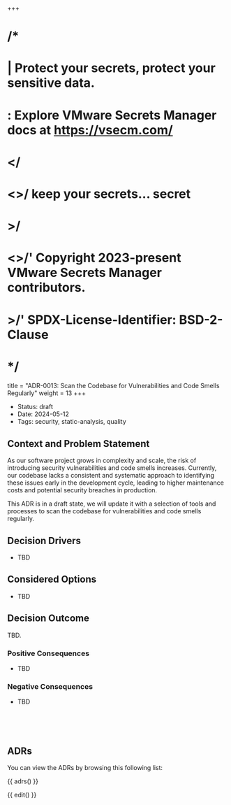 +++
# /*
# |    Protect your secrets, protect your sensitive data.
# :    Explore VMware Secrets Manager docs at https://vsecm.com/
# </
# <>/  keep your secrets... secret
# >/
# <>/' Copyright 2023-present VMware Secrets Manager contributors.
# >/'  SPDX-License-Identifier: BSD-2-Clause
# */

title = "ADR-0013: Scan the Codebase for Vulnerabilities and Code Smells Regularly"
weight = 13
+++

- Status: draft 
- Date:  2024-05-12
- Tags: security, static-analysis, quality

## Context and Problem Statement

As our software project grows in complexity and scale, the risk of introducing 
security vulnerabilities and code smells increases. Currently, our codebase 
lacks a consistent and systematic approach to identifying these issues early 
in the development cycle, leading to higher maintenance costs and potential 
security breaches in production.

This ADR is in a draft state, we will update it with a selection of tools and
processes to scan the codebase for vulnerabilities and code smells regularly.

## Decision Drivers

- TBD

## Considered Options

- TBD

## Decision Outcome

TBD. 

### Positive Consequences

- TBD 

### Negative Consequences

- TBD

<p>&nbsp;</p>
<p>&nbsp;</p>

## ADRs

You can view the ADRs by browsing this following list:

{{ adrs() }}

{{ edit() }}
